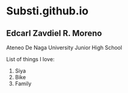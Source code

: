 # Substi.github.io
## Edcarl Zavdiel R. Moreno
 Ateneo De Naga University Junior High School 

List of things I love:
1. Siya
2. Bike
3. Family
